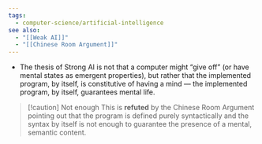 ```yaml
---
tags:
  - computer-science/artificial-intelligence
see also:
  - "[[Weak AI]]"
  - "[[Chinese Room Argument]]"
---
```

- The thesis of Strong AI is not that a computer might “give off” (or have mental states as emergent properties), but rather that the implemented program, by itself, is constitutive of having a mind — the implemented program, by itself, guarantees mental life.

> [!caution] Not enough
> This is **refuted** by the Chinese Room Argument pointing out that the program is defined purely syntactically and the syntax by itself is not enough to guarantee the presence of a mental, semantic content.